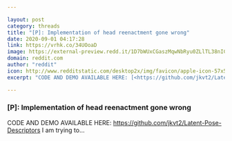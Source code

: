 ```yaml
---

layout: post
category: threads
title: "[P]: Implementation of head reenactment gone wrong"
date: 2020-09-01 04:17:28
link: https://vrhk.co/34UOoaD
image: https://external-preview.redd.it/1D7bWUxCGaszMqwNbRyu0ZLlTL38nICg1DOR8ZRZ9x0.jpg?width=420&height=219.895287958&auto=webp&crop=420:219.895287958,smart&s=cece60d3b17a01c574b6bb995446222e405f729d
domain: reddit.com
author: "reddit"
icon: http://www.redditstatic.com/desktop2x/img/favicon/apple-icon-57x57.png
excerpt: "CODE AND DEMO AVAILABLE HERE: [<https://github.com/jkvt2/Latent-Pose-Descriptors>](<https://github.com/jkvt2/Latent-Pose-Descriptors>) I am trying to..."

---
```


### [P]: Implementation of head reenactment gone wrong

CODE AND DEMO AVAILABLE HERE: [<https://github.com/jkvt2/Latent-Pose-Descriptors>](<https://github.com/jkvt2/Latent-Pose-Descriptors>) I am trying to...